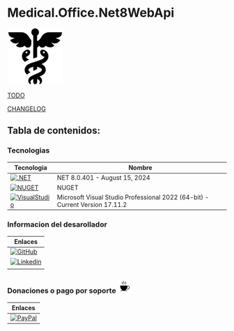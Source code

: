 # Medical.Office.Net8WebApi

![enter image description here](./Img/caduceo.png)

[TODO](./TODO.md)

[CHANGELOG](./CHANGELOG.md)

## Tabla de contenidos:
<!-- Ejemplo de como se ingresan datos al contenido -->
<!-- - [Descripción y contexto](#Descripción-y-contexto) -->


<!-- Ejemplo de badge y hypervinculo -->
<!-- Pagina para ver mas badge -> https://github.com/alexandresanlim/Badges4-README.md-Profile -->
<!-- [![SQLServer](https://img.shields.io/badge/Microsoft%20SQL%20Server-CC2927?style=for-the-badge&logo=microsoft%20sql%20server&logoColor=white)](https://www.microsoft.com/es-mx/sql-server/sql-server-downloads) -->

### Tecnologias

|Tecnologia  | Nombre |
|--|--|
|[![.NET](https://img.shields.io/badge/.NET-512BD4?style=for-the-badge&logo=dotnet&logoColor=white)](https://github.com/dotnet/core/blob/main/release-notes/8.0/8.0.8/8.0.401.md)|NET 8.0.401 - August 15, 2024|
|[![NUGET](https://img.shields.io/badge/NuGet-004880?style=for-the-badge&logo=nuget&logoColor=white)]()|NUGET|
|[![VisualStudio](https://img.shields.io/badge/Visual_Studio-5C2D91?style=for-the-badge&logo=visual%20studio&logoColor=white)]()|Microsoft Visual Studio Professional 2022 (64-bit) - Current Version 17.11.2|



### Informacion del desarollador

|Enlaces|
|--|
| [![GitHub](https://img.shields.io/badge/GitHub-100000?style=for-the-badge&logo=github&logoColor=white)](https://github.com/Raptor057)|
| [![Linkedin](https://img.shields.io/badge/LinkedIn-0077B5?style=for-the-badge&logo=linkedin&logoColor=white)](https://www.linkedin.com/in/rogelio-arri/)|
||

### Donaciones o pago por soporte ![enter image description here](./Img/cafe.png)

|Enlaces|
|--|
|[![PayPal](https://img.shields.io/badge/PayPal-00457C?style=for-the-badge&logo=paypal&logoColor=white)](https://paypal.me/RogelioArriaga?country.x=MX&locale.x=es_XC)|
  